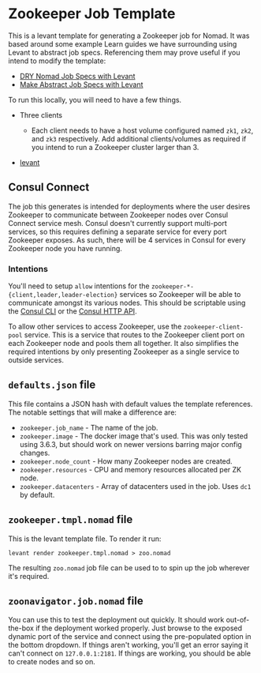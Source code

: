 # Zookeeper Job Template

This is a levant template for generating a Zookeeper job for Nomad. It was based
around some example Learn guides we have surrounding using Levant to abstract job
specs. Referencing them may prove useful if you intend to modify the template:

- [DRY Nomad Job Specs with Levant](https://learn.hashicorp.com/tutorials/nomad/dry-jobs-levant)
- [Make Abstract Job Specs with Levant](https://learn.hashicorp.com/tutorials/nomad/levant-abstract-jobs)


To run this locally, you will need to have a few things.

- Three clients

  - Each client needs to have a host volume configured named `zk1`, `zk2`,
    and `zk3` respectively. Add additional clients/volumes as required
    if you intend to run a Zookeeper cluster larger than 3.

- [levant](https://releases.hashicorp.com/levant/0.3.0/)

## Consul Connect

The job this generates is intended for deployments where the user desires Zookeeper
to communicate between Zookeeper nodes over Consul Connect service mesh. Consul
doesn't currently support multi-port services, so this requires defining a separate
service for every port Zookeeper exposes. As such, there will be 4 services in
Consul for every Zookeeper node you have running.

### Intentions

You'll need to setup `allow` intentions for the `zookeeper-*-{client,leader,leader-election}`
services so Zookeeper will be able to communicate amongst its various nodes. This
should be scriptable using the [Consul CLI](https://www.consul.io/commands/intention/create)
or the [Consul HTTP API](https://www.consul.io/api-docs/connect/intentions).

To allow other services to access Zookeeper, use the `zookeeper-client-pool` service.
This is a service that routes to the Zookeeper client port on each Zookeeper node
and pools them all together. It also simplifies the required intentions by only
presenting Zookeeper as a single service to outside services.

## `defaults.json` file

This file contains a JSON hash with default values the template references. The
notable settings that will make a difference are:

- `zookeeper.job_name` - The name of the job.
- `zookeeper.image` - The docker image that's used. This was only tested
  using 3.6.3, but should work on newer versions barring major config changes.
- `zookeeper.node_count` - How many Zookeeper nodes are created.
- `zookeeper.resources` - CPU and memory resources allocated per ZK node.
- `zookeeper.datacenters` - Array of datacenters used in the job. Uses `dc1` by
  default.

## `zookeeper.tmpl.nomad` file

This is the levant template file. To render it run:

```
levant render zookeeper.tmpl.nomad > zoo.nomad
```
The resulting `zoo.nomad` job file can be used to to spin up the job wherever
it's required.

## `zoonavigator.job.nomad` file

You can use this to test the deployment out quickly. It should work out-of-the-box
if the deployment worked properly. Just browse to the exposed dynamic port of the
service and connect using the pre-populated option in the bottom dropdown. If things
aren't working, you'll get an error saying it can't connect on `127.0.0.1:2181`.
If things are working, you should be able to create nodes and so on.
